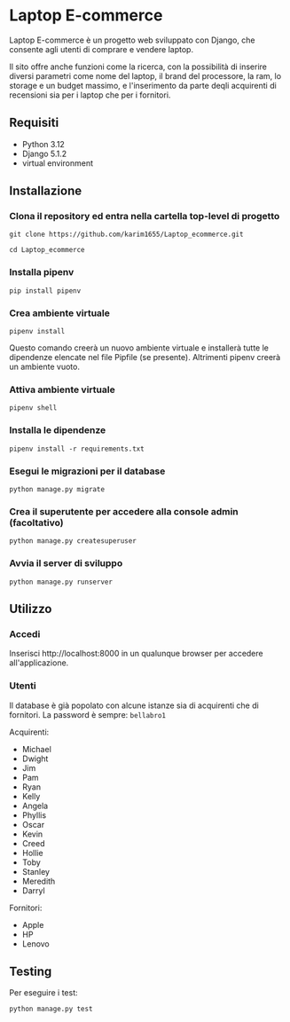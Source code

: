 # Laptop E-commerce
Laptop E-commerce è un progetto web sviluppato con Django, che consente agli utenti di comprare e vendere laptop.

Il sito offre anche funzioni come la ricerca, con la possibilità di inserire diversi parametri come nome del laptop, il brand del processore, la ram, lo storage e un budget massimo, e l'inserimento da parte deqli acquirenti di recensioni sia per i laptop che per i fornitori.

## Requisiti
- Python 3.12
- Django 5.1.2
- virtual environment

## Installazione
### Clona il repository ed entra nella cartella top-level di progetto
```
git clone https://github.com/karim1655/Laptop_ecommerce.git
```
```
cd Laptop_ecommerce
```
### Installa pipenv
```
pip install pipenv
```
### Crea ambiente virtuale
```
pipenv install
```
Questo comando creerà un nuovo ambiente virtuale e installerà tutte le dipendenze elencate nel file Pipfile (se presente). Altrimenti pipenv creerà un ambiente vuoto.
### Attiva ambiente virtuale
```
pipenv shell
```
### Installa le dipendenze
```
pipenv install -r requirements.txt
```
### Esegui le migrazioni per il database
```
python manage.py migrate
```
### Crea il superutente per accedere alla console admin (facoltativo)
```
python manage.py createsuperuser
```
### Avvia il server di sviluppo
```
python manage.py runserver
```


## Utilizzo
### Accedi
Inserisci http://localhost:8000 in un qualunque browser per accedere all'applicazione.

### Utenti
Il database è già popolato con alcune istanze sia di acquirenti che di fornitori.
La password è sempre: `bellabro1`

Acquirenti:
- Michael
- Dwight
- Jim
- Pam
- Ryan
- Kelly
- Angela
- Phyllis
- Oscar
- Kevin
- Creed
- Hollie
- Toby
- Stanley
- Meredith
- Darryl


Fornitori:
- Apple
- HP
- Lenovo

## Testing
Per eseguire i test:
```
python manage.py test
```


